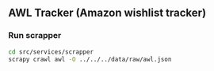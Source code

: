 ## AWL Tracker (Amazon wishlist tracker)

### Run scrapper
```bash
cd src/services/scrapper
scrapy crawl awl -O ../../../data/raw/awl.json
```